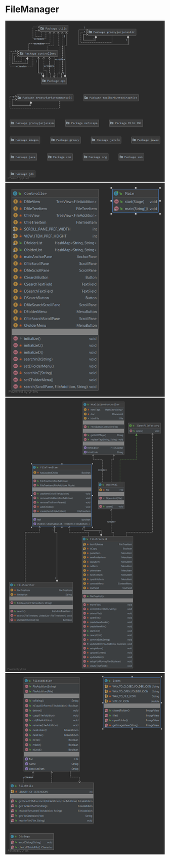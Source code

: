 # FileManager
![Package](https://github.com/SophiaYarmolenko/FileManager/blob/main/Diagrams/Top-Level%20Package.png)
![App](https://github.com/SophiaYarmolenko/FileManager/blob/main/Diagrams/Package%20app.png)
![Controllers](https://github.com/SophiaYarmolenko/FileManager/blob/main/Diagrams/Package%20controllers.png)
![Utils](https://github.com/SophiaYarmolenko/FileManager/blob/main/Diagrams/Package%20utils.png)
